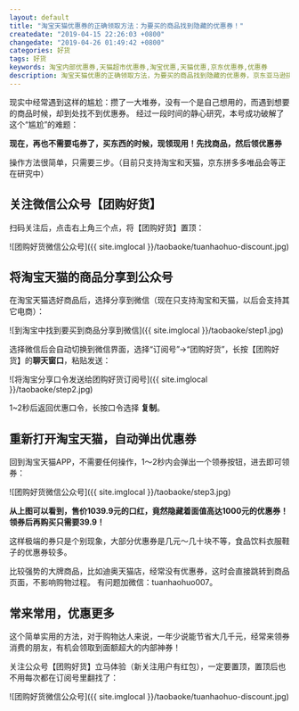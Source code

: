 ```yaml
---
layout: default
title: "淘宝天猫优惠券的正确领取方法：为要买的商品找到隐藏的优惠券！"
createdate: "2019-04-15 22:26:03 +0800"
changedate: "2019-04-26 01:49:42 +0800"
categories: 好货
tags: 好货
keywords: 淘宝内部优惠券,天猫超市优惠券,淘宝优惠,天猫优惠,京东优惠券,优惠券
description: 淘宝天猫优惠的正确领取方法，为要买的商品找到隐藏的优惠券，京东亚马逊拼多多唯品会准备中
---
```


现实中经常遇到这样的尴尬：攒了一大堆券，没有一个是自己想用的，而遇到想要的商品时候，却到处找不到优惠券。
经过一段时间的静心研究，本号成功破解了这个“尴尬”的难题：

**现在，再也不需要屯券了，买东西的时候，现领现用！先找商品，然后领优惠券**

操作方法很简单，只需要三步。（目前只支持淘宝和天猫，京东拼多多唯品会等正在研究中）

## 关注微信公众号【团购好货】

扫码关注后，点击右上角三个点，将【团购好货】置顶：

![团购好货微信公众号]({{ site.imglocal }}/taobaoke/tuanhaohuo-discount.jpg)

## 将淘宝天猫的商品分享到公众号

在淘宝天猫选好商品后，选择分享到微信（现在只支持淘宝和天猫，以后会支持其它电商）：

![到淘宝中找到要买到商品分享到微信]({{ site.imglocal }}/taobaoke/step1.jpg)

选择微信后会自动切换到微信界面，选择“订阅号”->“团购好货”，长按【团购好货】的**聊天窗口**，粘贴发送：

![将淘宝分享口令发送给团购好货订阅号]({{ site.imglocal }}/taobaoke/step2.jpg)

1~2秒后返回优惠口令，长按口令选择 **复制**。

## 重新打开淘宝天猫，自动弹出优惠券

回到淘宝天猫APP，不需要任何操作，1～2秒内会弹出一个领券按钮，进去即可领券：

![团购好货微信公众号]({{ site.imglocal }}/taobaoke/step3.jpg)

**从上图可以看到，售价1039.9元的口红，竟然隐藏着面值高达1000元的优惠券！领券后再购买只需要39.9！**

这样极端的券只是个别现象，大部分优惠券是几元～几十块不等，食品饮料衣服鞋子的优惠券较多。

比较强势的大牌商品，比如迪奥天猫店，经常没有优惠券，这时会直接跳转到商品页面，不影响购物过程。
有问题加微信：tuanhaohuo007。

## 常来常用，优惠更多

这个简单实用的方法，对于购物达人来说，一年少说能节省大几千元，经常来领券消费的朋友，有机会领取到面额超大的内部神券！

关注公众号【团购好货】立马体验（新关注用户有红包），一定要置顶，置顶后也不用每次都在订阅号里翻找了：

![团购好货微信公众号]({{ site.imglocal }}/taobaoke/tuanhaohuo-discount.jpg)
